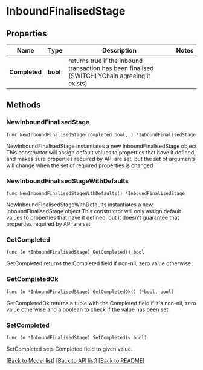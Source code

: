 # InboundFinalisedStage

## Properties

Name | Type | Description | Notes
------------ | ------------- | ------------- | -------------
**Completed** | **bool** | returns true if the inbound transaction has been finalised (SWITCHLYChain agreeing it exists) | 

## Methods

### NewInboundFinalisedStage

`func NewInboundFinalisedStage(completed bool, ) *InboundFinalisedStage`

NewInboundFinalisedStage instantiates a new InboundFinalisedStage object
This constructor will assign default values to properties that have it defined,
and makes sure properties required by API are set, but the set of arguments
will change when the set of required properties is changed

### NewInboundFinalisedStageWithDefaults

`func NewInboundFinalisedStageWithDefaults() *InboundFinalisedStage`

NewInboundFinalisedStageWithDefaults instantiates a new InboundFinalisedStage object
This constructor will only assign default values to properties that have it defined,
but it doesn't guarantee that properties required by API are set

### GetCompleted

`func (o *InboundFinalisedStage) GetCompleted() bool`

GetCompleted returns the Completed field if non-nil, zero value otherwise.

### GetCompletedOk

`func (o *InboundFinalisedStage) GetCompletedOk() (*bool, bool)`

GetCompletedOk returns a tuple with the Completed field if it's non-nil, zero value otherwise
and a boolean to check if the value has been set.

### SetCompleted

`func (o *InboundFinalisedStage) SetCompleted(v bool)`

SetCompleted sets Completed field to given value.



[[Back to Model list]](../README.md#documentation-for-models) [[Back to API list]](../README.md#documentation-for-api-endpoints) [[Back to README]](../README.md)


